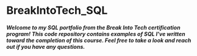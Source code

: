 # BreakIntoTech_SQL

##### Welcome to my SQL portfolio from the Break Into Tech certification program! This code repository contains examples of SQL I've written toward the completion of this course. Feel free to take a look and reach out if you have any questions.
